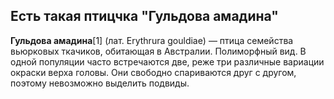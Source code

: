 ## Есть такая птицчка "Гульдова амадина"

**Гульдова амадина**[1] (лат. Erythrura gouldiae) — птица семейства вьюрковых ткачиков, обитающая в Австралии. Полиморфный вид. В одной популяции часто встречаются две, реже три различные вариации окраски верха головы. Они свободно спариваются друг с другом, поэтому невозможно выделить подвиды.